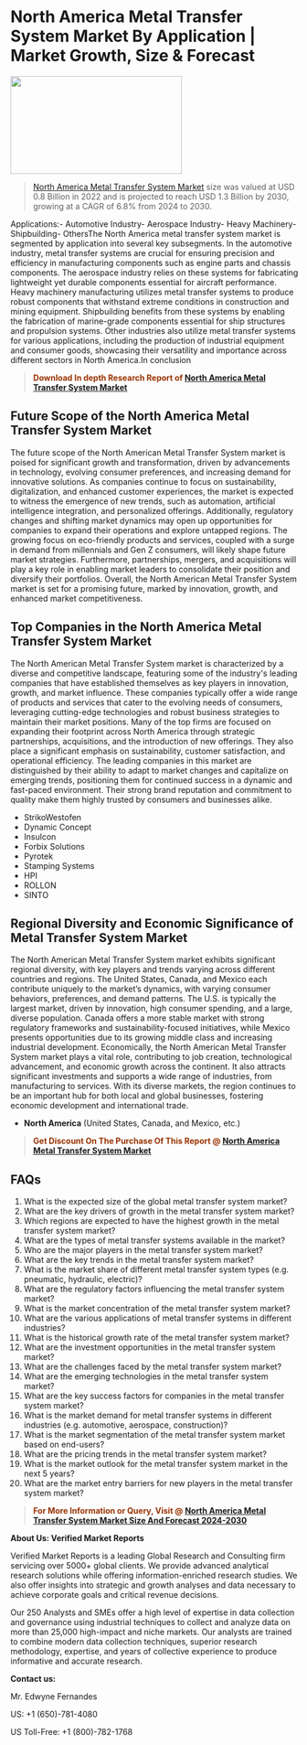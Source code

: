 <p><h1>North America Metal Transfer System Market By Application | Market Growth, Size & Forecast</h1><p><img class="aligncenter size-medium wp-image-105565" src="https://ffe5etoiles.com/wp-content/uploads/2025/01/MST7-300x171.png" alt="" width="300" height="171" /></p><blockquote><p><a href="https://www.verifiedmarketreports.com/download-sample/?rid=424996&utm_source=Github-NA&utm_medium=362" target="_blank">North America Metal Transfer System Market</a> size was valued at USD 0.8 Billion in 2022 and is projected to reach USD 1.3 Billion by 2030, growing at a CAGR of 6.8% from 2024 to 2030.</p></blockquote>Applications:- Automotive Industry- Aerospace Industry- Heavy Machinery- Shipbuilding- OthersThe North America metal transfer system market is segmented by application into several key subsegments. In the automotive industry, metal transfer systems are crucial for ensuring precision and efficiency in manufacturing components such as engine parts and chassis components. The aerospace industry relies on these systems for fabricating lightweight yet durable components essential for aircraft performance. Heavy machinery manufacturing utilizes metal transfer systems to produce robust components that withstand extreme conditions in construction and mining equipment. Shipbuilding benefits from these systems by enabling the fabrication of marine-grade components essential for ship structures and propulsion systems. Other industries also utilize metal transfer systems for various applications, including the production of industrial equipment and consumer goods, showcasing their versatility and importance across different sectors in North America.In conclusion</p><blockquote><p><span style="color: #993300;"><strong>Download In depth Research Report of <a href="https://www.verifiedmarketreports.com/download-sample/?rid=424996&utm_source=Github-NA&utm_medium=362">North America Metal Transfer System Market</a></strong></span></p></blockquote><h2>Future Scope of the North America Metal Transfer System Market</h2><p>The future scope of the North American Metal Transfer System market is poised for significant growth and transformation, driven by advancements in technology, evolving consumer preferences, and increasing demand for innovative solutions. As companies continue to focus on sustainability, digitalization, and enhanced customer experiences, the market is expected to witness the emergence of new trends, such as automation, artificial intelligence integration, and personalized offerings. Additionally, regulatory changes and shifting market dynamics may open up opportunities for companies to expand their operations and explore untapped regions. The growing focus on eco-friendly products and services, coupled with a surge in demand from millennials and Gen Z consumers, will likely shape future market strategies. Furthermore, partnerships, mergers, and acquisitions will play a key role in enabling market leaders to consolidate their position and diversify their portfolios. Overall, the North American Metal Transfer System market is set for a promising future, marked by innovation, growth, and enhanced market competitiveness.</p><h2>Top Companies in the North America Metal Transfer System Market</h2><p>The North American Metal Transfer System market is characterized by a diverse and competitive landscape, featuring some of the industry's leading companies that have established themselves as key players in innovation, growth, and market influence. These companies typically offer a wide range of products and services that cater to the evolving needs of consumers, leveraging cutting-edge technologies and robust business strategies to maintain their market positions. Many of the top firms are focused on expanding their footprint across North America through strategic partnerships, acquisitions, and the introduction of new offerings. They also place a significant emphasis on sustainability, customer satisfaction, and operational efficiency. The leading companies in this market are distinguished by their ability to adapt to market changes and capitalize on emerging trends, positioning them for continued success in a dynamic and fast-paced environment. Their strong brand reputation and commitment to quality make them highly trusted by consumers and businesses alike.</p><p><ul><li>StrikoWestofen </li><li> Dynamic Concept </li><li> Insulcon </li><li> Forbix Solutions </li><li> Pyrotek </li><li> Stamping Systems </li><li> HPI </li><li> ROLLON </li><li> SINTO</li></ul></p><h2>Regional Diversity and Economic Significance of Metal Transfer System Market</h2><p>The North American Metal Transfer System market exhibits significant regional diversity, with key players and trends varying across different countries and regions. The United States, Canada, and Mexico each contribute uniquely to the market’s dynamics, with varying consumer behaviors, preferences, and demand patterns. The U.S. is typically the largest market, driven by innovation, high consumer spending, and a large, diverse population. Canada offers a more stable market with strong regulatory frameworks and sustainability-focused initiatives, while Mexico presents opportunities due to its growing middle class and increasing industrial development. Economically, the North American Metal Transfer System market plays a vital role, contributing to job creation, technological advancement, and economic growth across the continent. It also attracts significant investments and supports a wide range of industries, from manufacturing to services. With its diverse markets, the region continues to be an important hub for both local and global businesses, fostering economic development and international trade.</p><ul> <li><strong>North America</strong> (United States, Canada, and Mexico, etc.)</li></ul><blockquote><p><span style="color: #993300;"><strong>Get Discount On The Purchase Of This Report @ <a href="https://www.verifiedmarketreports.com/ask-for-discount/?rid=424996&utm_source=Github-NA&utm_medium=362">North America Metal Transfer System Market</a></strong></span></p></blockquote><h2>FAQs</h2><p><ol> <li>What is the expected size of the global metal transfer system market?</div><div></li> <li>What are the key drivers of growth in the metal transfer system market?</div><div></li> <li>Which regions are expected to have the highest growth in the metal transfer system market?</div><div></li> <li>What are the types of metal transfer systems available in the market?</div><div></li> <li>Who are the major players in the metal transfer system market?</div><div></li> <li>What are the key trends in the metal transfer system market?</div><div></li> <li>What is the market share of different metal transfer system types (e.g. pneumatic, hydraulic, electric)?</div><div></li> <li>What are the regulatory factors influencing the metal transfer system market?</div><div></li> <li>What is the market concentration of the metal transfer system market?</div><div></li> <li>What are the various applications of metal transfer systems in different industries?</div><div></li> <li>What is the historical growth rate of the metal transfer system market?</div><div></li> <li>What are the investment opportunities in the metal transfer system market?</div><div></li> <li>What are the challenges faced by the metal transfer system market?</div><div></li> <li>What are the emerging technologies in the metal transfer system market?</div><div></li> <li>What are the key success factors for companies in the metal transfer system market?</div><div></li> <li>What is the market demand for metal transfer systems in different industries (e.g. automotive, aerospace, construction)?</div><div></li> <li>What is the market segmentation of the metal transfer system market based on end-users?</div><div></li> <li>What are the pricing trends in the metal transfer system market?</div><div></li> <li>What is the market outlook for the metal transfer system market in the next 5 years?</div><div></li> <li>What are the market entry barriers for new players in the metal transfer system market?</div><div></li></ol></p><blockquote><p><span style="color: #993300;"><strong>For More Information or Query, Visit @ <a href="https://www.verifiedmarketreports.com/product/metal-transfer-system-market/">North America Metal Transfer System Market Size And Forecast 2024-2030</a></strong></span></p></blockquote><p><strong>About Us: Verified Market Reports</strong></p><p>Verified Market Reports is a leading Global Research and Consulting firm servicing over 5000+ global clients. We provide advanced analytical research solutions while offering information-enriched research studies. We also offer insights into strategic and growth analyses and data necessary to achieve corporate goals and critical revenue decisions.</p><p>Our 250 Analysts and SMEs offer a high level of expertise in data collection and governance using industrial techniques to collect and analyze data on more than 25,000 high-impact and niche markets. Our analysts are trained to combine modern data collection techniques, superior research methodology, expertise, and years of collective experience to produce informative and accurate research.</p><p><strong>Contact us:</strong></p><p>Mr. Edwyne Fernandes</p><p>US: +1 (650)-781-4080</p><p>US Toll-Free: +1 (800)-782-1768</p>

